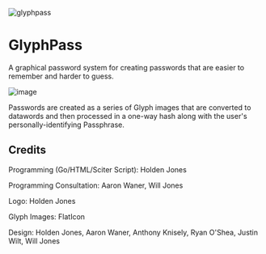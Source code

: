 ![glyphpass](https://cloud.githubusercontent.com/assets/2739674/20878766/a072b212-ba9e-11e6-9e0b-42c7b689c988.png)

# GlyphPass
A graphical password system for creating passwords that are easier to remember and harder to guess.

![image](https://cloud.githubusercontent.com/assets/2739674/20878781/b49b7daa-ba9e-11e6-857d-b7ebf940d838.png)

Passwords are created as a series of Glyph images that are converted to datawords and then processed in a one-way hash along with the user's personally-identifying Passphrase.


## Credits

Programming (Go/HTML/Sciter Script): Holden Jones

Programming Consultation: Aaron Waner, Will Jones

Logo: Holden Jones

Glyph Images: FlatIcon

Design: Holden Jones, Aaron Waner, Anthony Knisely, Ryan O'Shea, Justin Wilt, Will Jones

